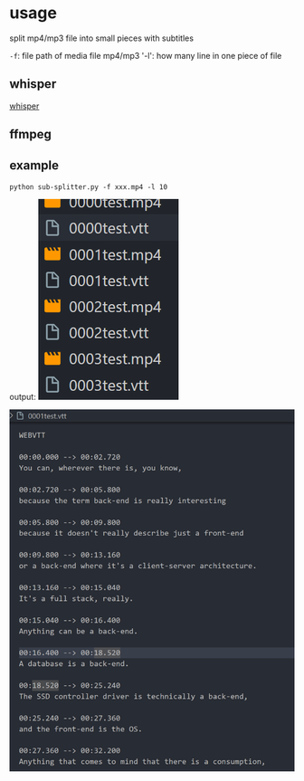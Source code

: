 # usage

split mp4/mp3 file into small pieces with subtitles

`-f`: file path of media file mp4/mp3
'-l': how many line in one piece of file

## whisper

[whisper](https://github.com/openai/whisper)

## ffmpeg

[FFMpeg]: https://www.ffmpeg.org/

## example

```
python sub-splitter.py -f xxx.mp4 -l 10
```

output:
![Alt text](./example_static/image.png)

![Alt text](image.png)
